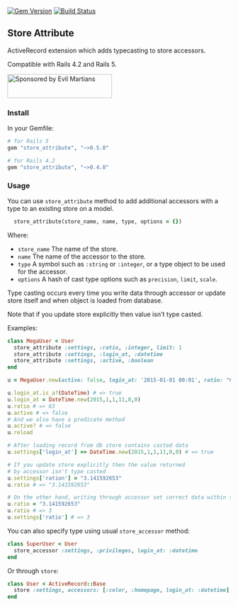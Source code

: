 [![Gem Version](https://badge.fury.io/rb/store_attribute.svg)](https://rubygems.org/gems/store_attribute) [![Build Status](https://travis-ci.org/palkan/store_attribute.svg?branch=master)](https://travis-ci.org/palkan/store_attribute)

## Store Attribute

ActiveRecord extension which adds typecasting to store accessors.

Compatible with Rails 4.2 and Rails 5.

<a href="https://evilmartians.com/">
<img src="https://evilmartians.com/badges/sponsored-by-evil-martians.svg" alt="Sponsored by Evil Martians" width="236" height="54"></a>

### Install

In your Gemfile:

```ruby
# for Rails 5
gem "store_attribute", "~>0.5.0"

# for Rails 4.2
gem "store_attribute", "~>0.4.0" 
```

### Usage

You can use `store_attribute` method to add additional accessors with a type to an existing store on a model.

```ruby
  store_attribute(store_name, name, type, options = {})
```

Where:
- `store_name` The name of the store.
- `name` The name of the accessor to the store.
- `type` A symbol such as `:string` or `:integer`, or a type object to be used for the accessor.
- `options` A hash of cast type options such as `precision`, `limit`, `scale`.

Type casting occurs every time you write data through accessor or update store itself
and when object is loaded from database.

Note that if you update store explicitly then value isn't  type casted.

Examples:

```ruby
class MegaUser < User
  store_attribute :settings, :ratio, :integer, limit: 1
  store_attribute :settings, :login_at, :datetime
  store_attribute :settings, :active, :boolean
end

u = MegaUser.new(active: false, login_at: '2015-01-01 00:01', ratio: "63.4608")

u.login_at.is_a?(DateTime) # => true
u.login_at = DateTime.new(2015,1,1,11,0,0)
u.ratio # => 63
u.active # => false
# And we also have a predicate method
u.active? # => false
u.reload

# After loading record from db store contains casted data
u.settings['login_at'] == DateTime.new(2015,1,1,11,0,0) # => true

# If you update store explicitly then the value returned
# by accessor isn't type casted
u.settings['ration'] = "3.141592653"
u.ratio # => "3.141592653"

# On the other hand, writing through accessor set correct data within store
u.ratio = "3.141592653"
u.ratio # => 3
u.settings['ratio'] # => 3
```

You can also specify type using usual `store_accessor` method:

```ruby
class SuperUser < User
  store_accessor :settings, :privileges, login_at: :datetime
end
```

Or through `store`:

```ruby
class User < ActiveRecord::Base
  store :settings, accessors: [:color, :homepage, login_at: :datetime], coder: JSON
end
```
